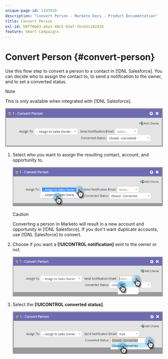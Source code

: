 ```yaml
---
unique-page-id: 1147019
description: "Convert Person - Marketo Docs - Product Documentation"
title: Convert Person
exl-id: b0ff0b63-a6a3-48c5-92ef-7ece5c182d28
feature: Smart Campaigns
---
```

# Convert Person {#convert-person}

Use this flow step to convert a person to a contact in [!DNL Salesforce]. You can decide who to assign the contact to, to send a notification to the owner, and to set a converted status.

>[!NOTE]
>
>This is only available when integrated with [!DNL Salesforce].

![](assets/convert-person-1.png)

1. Select who you want to assign the resulting contact, account, and opportunity to.

   ![](assets/convert-person-2.png)

   >[!CAUTION]
   >
   >Converting a person in Marketo will result in a new account and opportunity in [!DNL Salesforce]. If you don't want duplicate accounts, use [!DNL Salesforce] to convert.

1. Choose if you want a **[!UICONTROL notification]** sent to the owner or not.

   ![](assets/convert-person-3.png)

1. Select the **[!UICONTROL converted status]**.

   ![](assets/convert-person-4.png)
